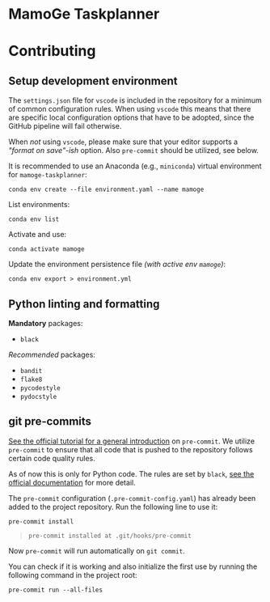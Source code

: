 # MamoGe Taskplanner

# Contributing

## Setup development environment
The `settings.json` file for `vscode` is included in the repository for a minimum of common configuration rules. When using `vscode` this means that there are specific local configuration options that have to be adopted, since the GitHub pipeline will fail otherwise.

When *not* using `vscode`, please make sure that your editor supports a *"format on save"-ish* option. Also `pre-commit` should be utilized, see below.

It is recommended to use an Anaconda (e.g., `miniconda`) virtual environment for `mamoge-taskplanner`:
```console
conda env create --file environment.yaml --name mamoge
```

List environments:
```console
conda env list
```

Activate and use:
```console
conda activate mamoge
```

Update the environment persistence file *(with active env `mamoge`)*:
```console
conda env export > environment.yml
```

## Python linting and formatting

**Mandatory** packages:
- `black`

*Recommended* packages:
- `bandit`
- `flake8`
- `pycodestyle`
- `pydocstyle`

## git pre-commits

[See the official tutorial for a general introduction](https://pre-commit.com/index.html#intro) on `pre-commit`. We utilize `pre-commit` to ensure that all code that is pushed to the repository follows certain code quality rules.

As of now this is only for Python code. The rules are set by `black`, [see the official documentation](https://github.com/psf/black) for more detail.

The `pre-commit` configuration (`.pre-commit-config.yaml`) has already been added to the project repository. Run the following line to use it:
```console
pre-commit install
```
> `pre-commit installed at .git/hooks/pre-commit`

Now `pre-commit` will run automatically on `git commit`.

You can check if it is working and also initialize the first use by running the following command in the project root:
```console
pre-commit run --all-files
```